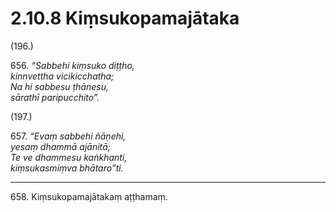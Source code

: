 # 2.10.8 Kiṃsukopamajātaka

(196.)

656\. _“Sabbehi kiṃsuko diṭṭho,_  
_kinnvettha vicikicchatha;_  
_Na hi sabbesu ṭhānesu,_  
_sārathī paripucchito”._  

(197.)

657\. _“Evaṃ sabbehi ñāṇehi,_  
_yesaṃ dhammā ajānitā;_  
_Te ve dhammesu kaṅkhanti,_  
_kiṃsukasmiṃva bhātaro”ti._  

---

658\. Kiṃsukopamajātakaṃ aṭṭhamaṃ.
